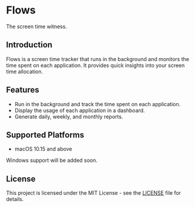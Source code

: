 # Flows

The screen time witness.

## Introduction
Flows is a screen time tracker that runs in the background and monitors the time spent on each application. It provides quick insights into your screen time allocation.

## Features
- Run in the background and track the time spent on each application.
- Display the usage of each application in a dashboard.
- Generate daily, weekly, and monthly reports.

## Supported Platforms
- macOS 10.15 and above

Windows support will be added soon.

## License

This project is licensed under the MIT License - see the [LICENSE](LICENSE) file for details.